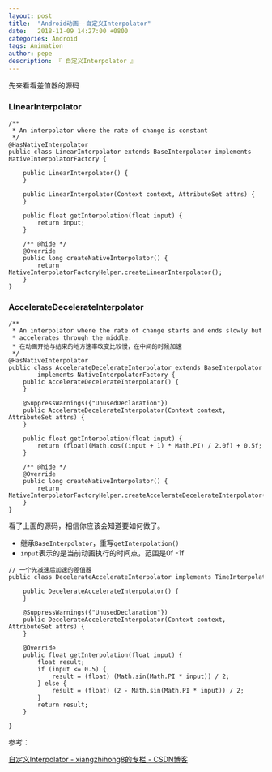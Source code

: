 ```yaml
---
layout: post
title:  "Android动画--自定义Interpolator"
date:   2018-11-09 14:27:00 +0800
categories: Android
tags: Animation
author: pepe
description: 『 自定义Interpolator 』
---
```


先来看看差值器的源码

### **LinearInterpolator**

```
/**
 * An interpolator where the rate of change is constant
 */
@HasNativeInterpolator
public class LinearInterpolator extends BaseInterpolator implements NativeInterpolatorFactory {

    public LinearInterpolator() {
    }

    public LinearInterpolator(Context context, AttributeSet attrs) {
    }

    public float getInterpolation(float input) {
        return input;
    }

    /** @hide */
    @Override
    public long createNativeInterpolator() {
        return NativeInterpolatorFactoryHelper.createLinearInterpolator();
    }
}
```
### **AccelerateDecelerateInterpolator**

```
/**
 * An interpolator where the rate of change starts and ends slowly but
 * accelerates through the middle.
 * 在动画开始与结束的地方速率改变比较慢，在中间的时候加速
 */
@HasNativeInterpolator
public class AccelerateDecelerateInterpolator extends BaseInterpolator
        implements NativeInterpolatorFactory {
    public AccelerateDecelerateInterpolator() {
    }

    @SuppressWarnings({"UnusedDeclaration"})
    public AccelerateDecelerateInterpolator(Context context, AttributeSet attrs) {
    }

    public float getInterpolation(float input) {
        return (float)(Math.cos((input + 1) * Math.PI) / 2.0f) + 0.5f;
    }

    /** @hide */
    @Override
    public long createNativeInterpolator() {
        return NativeInterpolatorFactoryHelper.createAccelerateDecelerateInterpolator();
    }
}
```

看了上面的源码，相信你应该会知道要如何做了。

* 继承`BaseInterpolator`，重写`getInterpolation()`
* `input`表示的是当前动画执行的时间点，范围是0f -1f


```
// 一个先减速后加速的差值器
public class DecelerateAccelerateInterpolator implements TimeInterpolator{  

    public DecelerateAccelerateInterpolator() {
    }

    @SuppressWarnings({"UnusedDeclaration"})
    public DecelerateAccelerateInterpolator(Context context, AttributeSet attrs) {
    }
  
    @Override  
    public float getInterpolation(float input) {  
        float result;  
        if (input <= 0.5) {  
            result = (float) (Math.sin(Math.PI * input)) / 2;  
        } else {  
            result = (float) (2 - Math.sin(Math.PI * input)) / 2;  
        }  
        return result;  
    }  
  
} 
```

参考：

[自定义Interpolator - xiangzhihong8的专栏 - CSDN博客](https://blog.csdn.net/xiangzhihong8/article/details/49820241)























